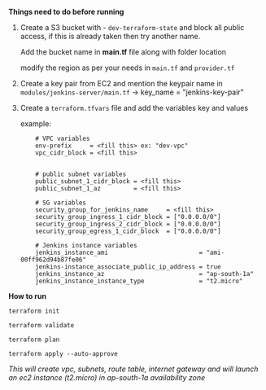 **Things need to do before running**

1.  Create a S3 bucket with - `dev-terraform-state`  and block all public access, if this is already taken then try another name.

    Add the bucket name in **main.tf** file along with folder location

    modify the region as per your needs in `main.tf` and `provider.tf`

2.  Create a key pair from EC2 and mention the keypair name in `modules/jenkins-server/main.tf` -> key_name = "jenkins-key-pair"

3.  Create a `terraform.tfvars` file and add the variables key and values

    example:        
    ```
        # VPC variables
        env-prefix     = <fill this> ex: "dev-vpc"
        vpc_cidr_block = <fill this>


        # public subnet variables
        public_subnet_1_cidr_block = <fill this>
        public_subnet_1_az         = <fill this>

        # SG variables
        security_group_for_jenkins_name     = <fill this>
        security_group_ingress_1_cidr_block = ["0.0.0.0/0"]
        security_group_ingress_2_cidr_block = ["0.0.0.0/0"]
        security_group_egress_1_cidr_block  = ["0.0.0.0/0"]

        # Jenkins instance variables
        jenkins_instance_ami                         = "ami-00ff962d94b87fe06"
        jenkins-instance_associate_public_ip_address = true
        jenkins_instance_az                          = "ap-south-1a"
        jenkins_instance_instance_type               = "t2.micro"
    ```



**How to run**

`terraform init`

`terraform validate`

`terraform plan`

`terraform apply --auto-approve`


*This will create vpc, subnets, route table, internet gateway and will launch an ec2 instance (t2.micro) in ap-south-1a availability zone*